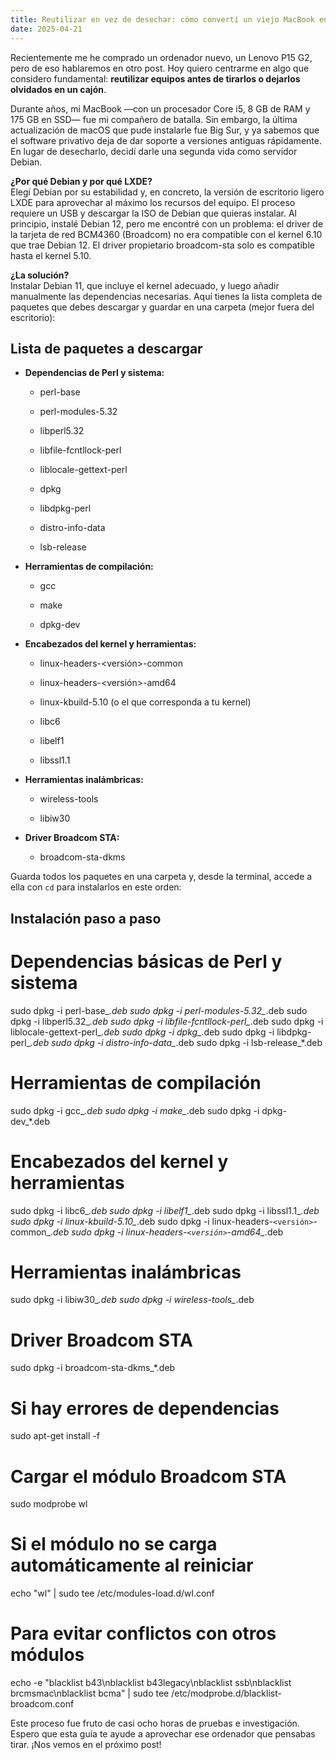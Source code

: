 ```yaml
---
title: Reutilizar en vez de desechar: cómo convertí un viejo MacBook en servidor Debian
date: 2025-04-21
---
```


Recientemente me he comprado un ordenador nuevo, un Lenovo P15 G2, pero de eso hablaremos en otro post. Hoy quiero centrarme en algo que considero fundamental: **reutilizar equipos antes de tirarlos o dejarlos olvidados en un cajón**.

Durante años, mi MacBook —con un procesador Core i5, 8 GB de RAM y 175 GB en SSD— fue mi compañero de batalla. Sin embargo, la última actualización de macOS que pude instalarle fue Big Sur, y ya sabemos que el software privativo deja de dar soporte a versiones antiguas rápidamente. En lugar de desecharlo, decidí darle una segunda vida como servidor Debian.

**¿Por qué Debian y por qué LXDE?**  
Elegí Debian por su estabilidad y, en concreto, la versión de escritorio ligero LXDE para aprovechar al máximo los recursos del equipo. El proceso requiere un USB y descargar la ISO de Debian que quieras instalar. Al principio, instalé Debian 12, pero me encontré con un problema: el driver de la tarjeta de red BCM4360 (Broadcom) no era compatible con el kernel 6.10 que trae Debian 12. El driver propietario broadcom-sta solo es compatible hasta el kernel 5.10.

**¿La solución?**  
Instalar Debian 11, que incluye el kernel adecuado, y luego añadir manualmente las dependencias necesarias. Aquí tienes la lista completa de paquetes que debes descargar y guardar en una carpeta (mejor fuera del escritorio):

## **Lista de paquetes a descargar**

- **Dependencias de Perl y sistema:**
    
    - perl-base
        
    - perl-modules-5.32
        
    - libperl5.32
        
    - libfile-fcntllock-perl
        
    - liblocale-gettext-perl
        
    - dpkg
        
    - libdpkg-perl
        
    - distro-info-data
        
    - lsb-release
        
- **Herramientas de compilación:**
    
    - gcc
        
    - make
        
    - dpkg-dev
        
- **Encabezados del kernel y herramientas:**
    
    - linux-headers-<versión>-common
        
    - linux-headers-<versión>-amd64
        
    - linux-kbuild-5.10 (o el que corresponda a tu kernel)
        
    - libc6
        
    - libelf1
        
    - libssl1.1
        
- **Herramientas inalámbricas:**
    
    - wireless-tools
        
    - libiw30
        
- **Driver Broadcom STA:**
    
    - broadcom-sta-dkms


Guarda todos los paquetes en una carpeta y, desde la terminal, accede a ella con `cd` para instalarlos en este orden:

## Instalación paso a paso
# Dependencias básicas de Perl y sistema
sudo dpkg -i perl-base_*.deb
sudo dpkg -i perl-modules-5.32_*.deb
sudo dpkg -i libperl5.32_*.deb
sudo dpkg -i libfile-fcntllock-perl_*.deb
sudo dpkg -i liblocale-gettext-perl_*.deb
sudo dpkg -i dpkg_*.deb
sudo dpkg -i libdpkg-perl_*.deb
sudo dpkg -i distro-info-data_*.deb
sudo dpkg -i lsb-release_*.deb

# Herramientas de compilación
sudo dpkg -i gcc_*.deb
sudo dpkg -i make_*.deb
sudo dpkg -i dpkg-dev_*.deb

# Encabezados del kernel y herramientas
sudo dpkg -i libc6_*.deb
sudo dpkg -i libelf1_*.deb
sudo dpkg -i libssl1.1_*.deb
sudo dpkg -i linux-kbuild-5.10_*.deb
sudo dpkg -i linux-headers-`<versión>`-common_*.deb
sudo dpkg -i linux-headers-`<versión>`-amd64_*.deb

# Herramientas inalámbricas
sudo dpkg -i libiw30_*.deb
sudo dpkg -i wireless-tools_*.deb

# Driver Broadcom STA
sudo dpkg -i broadcom-sta-dkms_*.deb

# Si hay errores de dependencias
sudo apt-get install -f

# Cargar el módulo Broadcom STA
sudo modprobe wl

# Si el módulo no se carga automáticamente al reiniciar
echo "wl" | sudo tee /etc/modules-load.d/wl.conf

# Para evitar conflictos con otros módulos
echo -e "blacklist b43\nblacklist b43legacy\nblacklist ssb\nblacklist brcmsmac\nblacklist bcma" | sudo tee /etc/modprobe.d/blacklist-broadcom.conf

Este proceso fue fruto de casi ocho horas de pruebas e investigación. Espero que esta guía te ayude a aprovechar ese ordenador que pensabas tirar. ¡Nos vemos en el próximo post!

